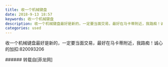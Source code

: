 ```yaml
---
title: 收一个机械键盘
date: 2018-9-13 18:57
keywords: 收一个机械键盘
description: 收一个机械键盘最好是新的，一定要当面交易，最好在马卡蒂附近，我路痴！诚心的加扣:820093206
categories: used
---
```

<td class="t_f" id="postmessage_1786111">

收一个机械键盘最好是新的，一定要当面交易，最好在马卡蒂附近，我路痴！诚心的加扣:820093206<br/>
</td>
###### 转载自[菲龙网]